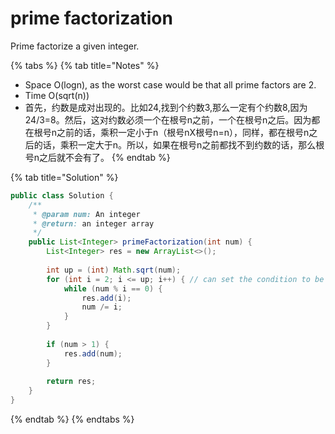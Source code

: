 # prime factorization

Prime factorize a given integer.

{% tabs %}
{% tab title="Notes" %}
* Space O\(logn\), as the worst case would be that all prime factors are 2.
* Time O\(sqrt\(n\)\)
*  首先，约数是成对出现的。比如24,找到个约数3,那么一定有个约数8,因为24/3=8。然后，这对约数必须一个在根号n之前，一个在根号n之后。因为都在根号n之前的话，乘积一定小于n（根号nX根号n=n），同样，都在根号n之后的话，乘积一定大于n。所以，如果在根号n之前都找不到约数的话，那么根号n之后就不会有了。
{% endtab %}

{% tab title="Solution" %}
```java
public class Solution {
    /**
     * @param num: An integer
     * @return: an integer array
     */
    public List<Integer> primeFactorization(int num) {
        List<Integer> res = new ArrayList<>();
        
        int up = (int) Math.sqrt(num); 
        for (int i = 2; i <= up; i++) { // can set the condition to be i * i <= num
            while (num % i == 0) {
                res.add(i);
                num /= i;
            }
        }
        
        if (num > 1) {
            res.add(num);
        }
        
        return res;
    }
}
```
{% endtab %}
{% endtabs %}

